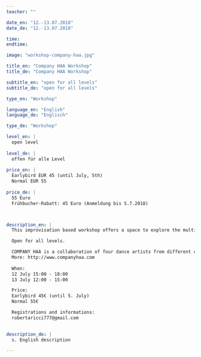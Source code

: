 ```yaml
---
teacher: ""

date_en: "12.-13.07.2018"
date_de: "12.-13.07.2018"

time: 
endtime: 

image: "workshop-company-haa.jpg"

title_en: "Company HAA Workshop"
title_de: "Company HAA Workshop"

subtitle_en: "open for all levels"
subtitle_de: "open for all levels"

type_en: "Workshop"

language_en: "English"
language_de: "Englisch"

type_de: "Workshop"

level_en: |
  open level  
  
level_de: |
  offen für alle Level  
  
price_en: |
  Earlybird EUR 45 (until July, 5th)  
  Normal EUR 55
  
price_de: |
  55 Euro  
  Frühbucher-Rabatt: 45 Euro (Anmeldung bis 5.7.2018)



description_en: |
  This improvisation based workshop offers a space to explore the multi-faceted awareness of a dancer/ performer in a holistic, playful manner. A physical warm-up leads us into an exploration of movement qualities, dynamics, interaction and listening through individual research, group work and partnering. The work invites us to inhabit and to challenge our personal, authentic qualities, gradually building towards instant composition, little “stories” in space, which we will participate and observe. All these tasks serve as instruments to reach a certain field where our personal presence, with its own specific language, is engaged and allowed to express itself.

  Open for all levels.  

  COMPANY HAA is a collaboration of four dance artists from different countries, based in Berlin, Germany. Having found each other and worked together for several years through Collective ONE:THIRD, we share an interest in combining different forms of art into a work that reflects humanity and communicates in a transparent manner. Coming from different backgrounds, our meeting point lies in improvisation and instant composition, in which we cultivate our individual qualities, complex physicality and performative elements. In the desire of opening up our vocabulary, involving new media and other artists, we decided to form Company HAA, a platform for any dance related art. Our work intends to challenge the traditional idea of a performative space. Each of us is continuously developing the research in their personal ways and by coming together we complement each other in a unique manner.  
  More: http://www.companyhaa.com
 
  When:  
  12 July 15:00 - 18:00  
  13 July 12:00 - 15:00  

  Price:  
  Earlybird 45€ (until 5. July)  
  Normal 55€  

  Registrations and informations:  
  robertaricci777@gmail.com

  
description_de: |
  s. English description

---
```



